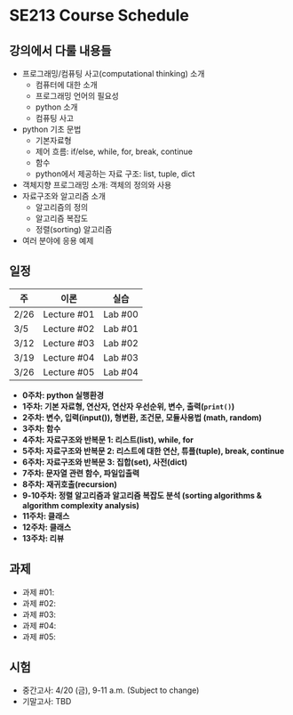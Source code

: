 # SE213 Course Schedule

## 강의에서 다룰 내용들

- 프로그래밍/컴퓨팅 사고(computational thinking) 소개
  - 컴퓨터에 대한 소개
  - 프로그래밍 언어의 필요성
  - python 소개
  - 컴퓨팅 사고
- python 기초 문법
  - 기본자료형
  - 제어 흐름: if/else, while, for, break, continue
  - 함수
  - python에서 제공하는 자료 구조: list, tuple, dict
- 객체지향 프로그래밍 소개: 객체의 정의와 사용
- 자료구조와 알고리즘 소개
  - 알고리즘의 정의
  - 알고리즘 복잡도
  - 정렬(sorting) 알고리즘
- 여러 분야에 응용 예제

## 일정

|   주 |     이론     |   실습   |
|------|-------------|---------|
| 2/26 | Lecture #01 | Lab #00 |
| 3/5  | Lecture #02 | Lab #01 |
| 3/12 | Lecture #03 | Lab #02 |
| 3/19 | Lecture #04 | Lab #03 |
| 3/26 | Lecture #05 | Lab #04 |

- **0주차: python 실행환경**
- **1주차: 기본 자료형, 연산자, 연산자 우선순위, 변수, 출력(`print()`)**
- **2주차: 변수, 입력(input()), 형변환, 조건문, 모듈사용법 (math, random)**
- **3주차: 함수**
- **4주차: 자료구조와 반복문 1: 리스트(list), while, for**
- **5주차: 자료구조와 반복문 2: 리스트에 대한 연산, 튜플(tuple), break, continue**
- **6주차: 자료구조와 반복문 3: 집합(set), 사전(dict)**
- **7주차: 문자열 관련 함수, 파일입출력**
- **8주차: 재귀호출(recursion)**
- **9-10주차: 정렬 알고리즘과 알고리즘 복잡도 분석 (sorting algorithms & algorithm complexity analysis)**
- **11주차: 클래스**
- **12주차: 클래스**
- **13주차: 리뷰**

## 과제
- 과제 #01:
- 과제 #02:
- 과제 #03:
- 과제 #04:
- 과제 #05:

## 시험
- 중간고사: 4/20 (금), 9-11 a.m. (Subject to change)
- 기말고사: TBD
